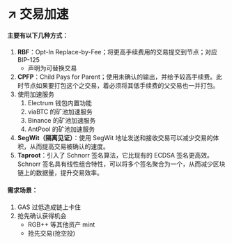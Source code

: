 # ↗️ 交易加速

#### 主要有以下几种方式：

1. **RBF**：Opt-In Replace-by-Fee；将更高手续费用的交易提交到节点；对应 BIP-125
   * 声明为可替换交易
2. **CPFP**：Child Pays for Parent；使用未确认的输出，并给予较高手续费。此时节点如果要打包这个之交易，着必须将其低手续费的父交易也一并打包。
3. 使用加速服务
   1. Electrum 钱包内置功能
   2. viaBTC 的矿池加速服务
   3. Binance 的矿池加速服务
   4. AntPool 的矿池加速服务
4. **SegWit（隔离见证）**：使用 SegWit 地址发送和接收交易可以减少交易的体积，从而提高交易被确认的速度。
5. **Taproot**：引入了 Schnorr 签名算法，它比现有的 ECDSA 签名更高效。Schnorr 签名具有线性组合特性，可以将多个签名聚合为一个，从而减少区块链上的数据量，提升交易效率。

#### 需求场景：

1. GAS 过低造成链上卡住
2. 抢先确认获得机会
   * RGB++ 等其他资产 mint
   * 抢先交易(抢空投)
